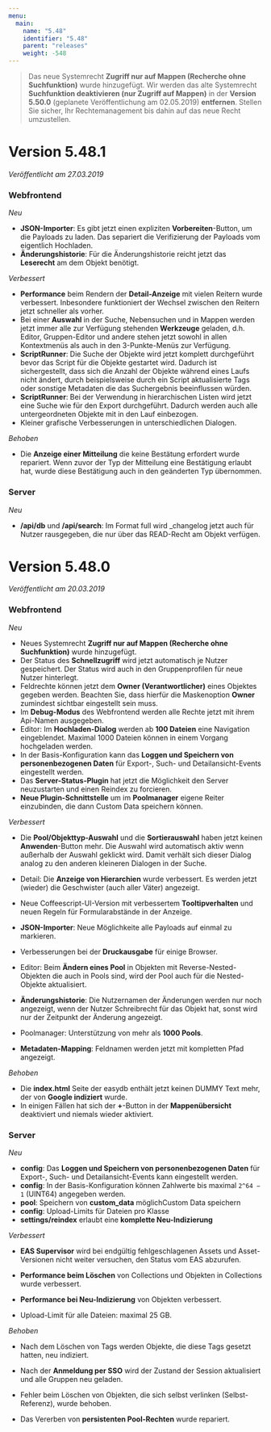 ```yaml
---
menu:
  main:
    name: "5.48"
    identifier: "5.48"
    parent: "releases"
    weight: -548
---
```


> Das neue Systemrecht **Zugriff nur auf Mappen (Recherche ohne Suchfunktion)** wurde hinzugefügt. Wir werden das alte Systemrecht **Suchfunktion deaktivieren (nur Zugriff auf Mappen)** in der **Version 5.50.0** (geplanete Veröffentlichung am 02.05.2019) **entfernen**. Stellen Sie sicher, Ihr Rechtemanagement bis dahin auf das neue Recht umzustellen.

# Version 5.48.1

*Veröffentlicht am 27.03.2019*

### Webfrontend

*Neu*

* **JSON-Importer**: Es gibt jetzt einen expliziten **Vorbereiten**-Button, um die Payloads zu laden. Das separiert die Verifizierung der Payloads vom eigentlich Hochladen.
* **Änderungshistorie**: Für die Änderungshistorie reicht jetzt das **Leserecht** am dem Objekt benötigt. 

*Verbessert*

* **Performance** beim Rendern der **Detail-Anzeige** mit vielen Reitern wurde verbessert. Inbesondere funktioniert der Wechsel zwischen den Reitern jetzt schneller als vorher.
* Bei einer **Auswahl** in der Suche, Nebensuchen und in Mappen werden jetzt immer alle zur Verfügung stehenden **Werkzeuge** geladen, d.h. Editor, Gruppen-Editor und andere stehen jetzt sowohl in allen Kontextmenüs als auch in den 3-Punkte-Menüs zur Verfügung.
* **ScriptRunner**: Die Suche der Objekte wird jetzt komplett durchgeführt bevor das Script für die Objekte gestartet wird. Dadurch ist sichergestellt, dass sich die Anzahl der Objekte während eines Laufs nicht ändert, durch beispielsweise durch ein Script aktualisierte Tags oder sonstige Metadaten die das Suchergebnis beeinflussen würden.
* **ScriptRunner**: Bei der Verwendung in hierarchischen Listen wird jetzt eine Suche wie für den Export durchgeführt. Dadurch werden auch alle untergeordneten Objekte mit in den Lauf einbezogen.
* Kleiner grafische Verbesserungen in unterschiedlichen Dialogen.

*Behoben*

* Die **Anzeige einer Mitteilung** die keine Bestätung erfordert wurde repariert. Wenn zuvor der Typ der Mitteilung eine Bestätigung erlaubt hat, wurde diese Bestätigung auch in den geänderten Typ übernommen.

### Server

*Neu*

- **/api/db** und **/api/search**: Im Format full wird _changelog jetzt auch für Nutzer rausgegeben, die nur über das READ-Recht am Objekt verfügen.

# Version 5.48.0

*Veröffentlicht am 20.03.2019*

### Webfrontend

*Neu*

* Neues Systemrecht **Zugriff nur auf Mappen (Recherche ohne Suchfunktion)** wurde hinzugefügt.
* Der Status des **Schnellzugriff** wird jetzt automatisch je Nutzer gespeichert. Der Status wird auch in den Gruppenprofilen für neue Nutzer hinterlegt.
* Feldrechte können jetzt dem **Owner (Verantwortlicher)**  eines Objektes gegeben werden. Beachten Sie, dass hierfür die Maskenoption **Owner** zumindest sichtbar eingestellt sein muss.
* Im **Debug-Modus** des Webfrontend werden alle Rechte jetzt mit ihrem Api-Namen ausgegeben.
* Editor: Im **Hochladen-Dialog** werden ab **100 Dateien** eine Navigation eingeblendet. Maximal 1000 Dateien können in einem Vorgang hochgeladen werden.
* In der Basis-Konfiguration kann das **Loggen und Speichern von personenbezogenen Daten** für Export-, Such- und Detailansicht-Events eingestellt werden.
* Das **Server-Status-Plugin** hat jetzt die Möglichkeit den Server neuzustarten und einen Reindex zu forcieren.
* **Neue Plugin-Schnittstelle** um im **Poolmanager** eigene Reiter einzubinden, die dann Custom Data speichern können.

*Verbessert*

* Die **Pool/Objekttyp-Auswahl** und die **Sortierauswahl** haben jetzt keinen **Anwenden**-Button mehr. Die Auswahl wird automatisch aktiv wenn außerhalb der Auswahl geklickt wird. Damit verhält sich dieser Dialog analog zu den anderen kleineren Dialogen in der Suche.

* Detail: Die **Anzeige von Hierarchien** wurde verbessert. Es werden jetzt (wieder) die Geschwister (auch aller Väter) angezeigt.
* Neue Coffeescript-UI-Version mit verbessertem **Tooltipverhalten** und neuen Regeln für Formularabstände in der Anzeige.

* **JSON-Importer**: Neue Möglichkeite alle Payloads auf einmal zu markieren.
* Verbesserungen bei der **Druckausgabe** für einige Browser.
* Editor: Beim **Ändern eines Pool** in Objekten mit Reverse-Nested-Objekten die auch in Pools sind, wird der Pool auch für die Nested-Objekte aktualisiert.
*  **Änderungshistorie**: Die Nutzernamen der Änderungen werden nur noch angezeigt, wenn der Nutzer Schreibrecht für das Objekt hat, sonst wird nur der Zeitpunkt der Änderung angezeigt.
* Poolmanager: Unterstützung von mehr als **1000 Pools**.
* **Metadaten-Mapping**: Feldnamen werden jetzt mit kompletten Pfad angezeigt.

*Behoben*

* Die **index.html** Seite der easydb enthält jetzt keinen DUMMY Text mehr, der von **Google indiziert** wurde.
* In einigen Fällen hat sich der **+**-Button in der **Mappenübersicht** deaktiviert und niemals wieder aktiviert.

### Server

*Neu*

* **config**: Das **Loggen und Speichern von personenbezogenen Daten** für Export-, Such- und Detailansicht-Events kann eingestellt werden.
* **config**: In der Basis-Konfiguration können Zahlwerte bis maximal `2^64 − 1` (UINT64) angegeben werden.
* **pool**: Speichern von **custom_data** möglichCustom Data speichern
* **config**: Upload-Limits für Dateien pro Klasse
* **settings/reindex** erlaubt eine **komplette Neu-Indizierung**

*Verbessert*

* **EAS Supervisor** wird bei endgültig fehlgeschlagenen Assets und Asset-Versionen nicht weiter versuchen, den Status vom EAS abzurufen.

* **Performance beim Löschen** von Collections und Objekten in Collections wurde verbessert.

* **Performance bei Neu-Indizierung** von Objekten verbessert.

* Upload-Limit für alle Dateien: maximal 25 GB.

*Behoben*

* Nach dem Löschen von Tags werden Objekte, die diese Tags gesetzt hatten, neu indiziert.

* Nach der **Anmeldung per SSO** wird der Zustand der Session aktualisiert und alle Gruppen neu geladen.

* Fehler beim Löschen von Objekten, die sich selbst verlinken (Selbst-Referenz), wurde behoben.

* Das Vererben von **persistenten Pool-Rechten** wurde repariert.